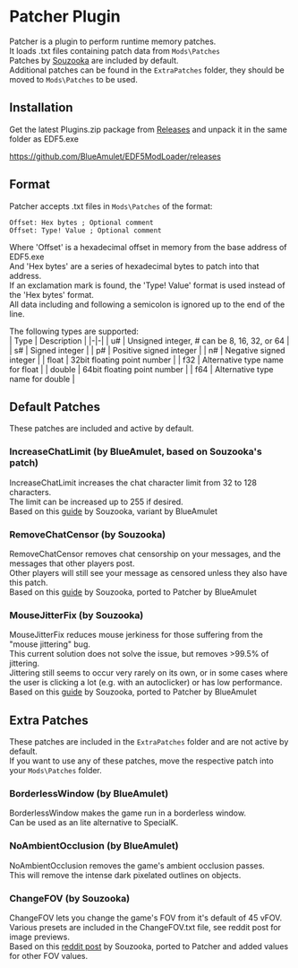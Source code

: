 # Patcher Plugin

Patcher is a plugin to perform runtime memory patches.  
It loads .txt files containing patch data from `Mods\Patches`  
Patches by [Souzooka](https://github.com/Souzooka) are included by default.  
Additional patches can be found in the `ExtraPatches` folder, they should be moved to `Mods\Patches` to be used.  

## Installation
Get the latest Plugins.zip package from [Releases](https://github.com/BlueAmulet/EDF5ModLoader/releases) and unpack it in the same folder as EDF5.exe

https://github.com/BlueAmulet/EDF5ModLoader/releases

## Format
Patcher accepts .txt files in `Mods\Patches` of the format:  
```
Offset: Hex bytes ; Optional comment
Offset: Type! Value ; Optional comment
```  
Where 'Offset' is a hexadecimal offset in memory from the base address of EDF5.exe  
And 'Hex bytes' are a series of hexadecimal bytes to patch into that address.  
If an exclamation mark is found, the 'Type! Value' format is used instead of the 'Hex bytes' format.  
All data including and following a semicolon is ignored up to the end of the line.  

The following types are supported:  
| Type | Description |
|-|-|
| u# | Unsigned integer, # can be 8, 16, 32, or 64 |
| s# | Signed integer |
| p# | Positive signed integer |
| n# | Negative signed integer |
| float | 32bit floating point number |
| f32 | Alternative type name for float |
| double | 64bit floating point number |
| f64 | Alternative type name for double |

## Default Patches
These patches are included and active by default.  

### IncreaseChatLimit (by BlueAmulet, based on Souzooka's patch)
IncreaseChatLimit increases the chat character limit from 32 to 128 characters.  
The limit can be increased up to 255 if desired.  
Based on this [guide](https://steamcommunity.com/sharedfiles/filedetails/?id=1814868040) by Souzooka, variant by BlueAmulet  

### RemoveChatCensor (by Souzooka)
RemoveChatCensor removes chat censorship on your messages, and the messages that other players post.  
Other players will still see your message as censored unless they also have this patch.  
Based on this [guide](https://steamcommunity.com/sharedfiles/filedetails/?id=1814868040) by Souzooka, ported to Patcher by BlueAmulet  

### MouseJitterFix (by Souzooka)
MouseJitterFix reduces mouse jerkiness for those suffering from the "mouse jittering" bug.  
This current solution does not solve the issue, but removes >99.5% of jittering.  
Jittering still seems to occur very rarely on its own, or in some cases where the user is clicking a lot (e.g. with an autoclicker) or has low performance.  
Based on this [guide](https://steamcommunity.com/sharedfiles/filedetails/?id=1819748441) by Souzooka, ported to Patcher by BlueAmulet  

## Extra Patches
These patches are included in the `ExtraPatches` folder and are not active by default.  
If you want to use any of these patches, move the respective patch into your `Mods\Patches` folder.

### BorderlessWindow (by BlueAmulet)
BorderlessWindow makes the game run in a borderless window.  
Can be used as an lite alternative to SpecialK.  

### NoAmbientOcclusion (by BlueAmulet)
NoAmbientOcclusion removes the game's ambient occlusion passes.  
This will remove the intense dark pixelated outlines on objects.  

### ChangeFOV (by Souzooka)
ChangeFOV lets you change the game's FOV from it's default of 45 vFOV.  
Various presets are included in the ChangeFOV.txt file, see reddit post for image previews.  
Based on this [reddit post](https://reddit.com/r/EDF/comments/d7mjhw/has_there_been_an_fov_hack_yet/f17bbwn/) by Souzooka, ported to Patcher and added values for other FOV values.  
